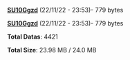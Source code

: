 [**SU10Ggzd**](/data/SU10Ggzd.txt) (22/11/22 - 23:53)- 779 bytes

[**SU10Ggzd**](/data/SU10Ggzd.txt) (22/11/22 - 23:53)- 779 bytes

**Total Datas**: 4421

**Total Size**: 23.98 MB / 24.0 MB